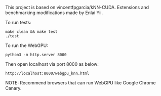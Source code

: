 This project is based on vincentfpgarcia/kNN-CUDA. Extensions and benchmarking modifications made by Enlai Yii.

To run tests:
```
make clean && make test
./test
```

To run the WebGPU: 
```
python3 -m http.server 8000
```

Then open localhost via port 8000 as below:
```
http://localhost:8000/webgpu_knn.html 
```
NOTE: Recommend browsers that can run WebGPU like Google Chrome Canary. 

